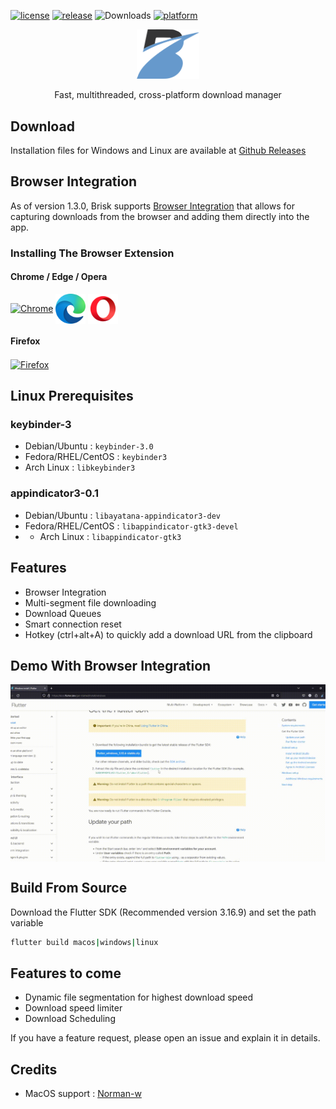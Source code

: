 [![license](https://img.shields.io/github/license/AminBhst/brisk)](https://github.com/AminBhst/brisk/blob/main/LICENSE)
[![release](https://img.shields.io/github/v/release/AminBhst/brisk)](https://github.com/AminBhst/brisk/releases)
![Downloads](https://img.shields.io/github/downloads/AminBhst/brisk/total.svg)
[![platform](https://img.shields.io/badge/platform-Windows%20%7C%20Linux%20%7C%20MacOS-blue)]()
<p align="center">
<img width="100" src="assets/icons/logo.png" alt="Brisk">
<p align="center"> Fast, multithreaded, cross-platform download manager</pal>
</p>

## Download

Installation files for Windows and Linux are available
at [Github Releases](https://github.com/AminBhst/brisk/releases/)

## Browser Integration
As of version 1.3.0, Brisk supports [Browser Integration](https://github.com/AminBhst/brisk-browser-extension) that allows for capturing downloads from the browser and adding them directly into the app.

### Installing The Browser Extension
#### Chrome / Edge / Opera
[link-chrome]: https://github.com/AminBhst/brisk-browser-extension/releases/latest 'Version published on Chrome Web Store'

[<img src="https://raw.githubusercontent.com/alrra/browser-logos/90fdf03c/src/chrome/chrome.svg" width="48" alt="Chrome" valign="middle">][link-chrome] [<img src="https://raw.githubusercontent.com/alrra/browser-logos/90fdf03c/src/edge/edge.svg" width="48" alt="Edge" valign="middle">][link-chrome] [<img src="https://raw.githubusercontent.com/alrra/browser-logos/90fdf03c/src/opera/opera.svg" width="48" alt="Opera" valign="middle">][link-chrome]

#### Firefox
[link-firefox]: https://addons.mozilla.org/en-US/firefox/addon/brisk/

[<img src="https://raw.githubusercontent.com/alrra/browser-logos/90fdf03c/src/firefox/firefox.svg" width="48" alt="Firefox" valign="middle">][link-firefox]
## Linux Prerequisites

### keybinder-3
- Debian/Ubuntu : ```keybinder-3.0```
- Fedora/RHEL/CentOS : ```keybinder3```
- Arch Linux : ```libkeybinder3```

### appindicator3-0.1
- Debian/Ubuntu : ```libayatana-appindicator3-dev```
- Fedora/RHEL/CentOS : ```libappindicator-gtk3-devel```
- - Arch Linux : ```libappindicator-gtk3```

## Features

- Browser Integration
- Multi-segment file downloading
- Download Queues
- Smart connection reset
- Hotkey (ctrl+alt+A) to quickly add a download URL from the clipboard

## Demo With Browser Integration

<img align="center" width="850" src="assets/Brisk-Demo.gif">

## Build From Source

Download the Flutter SDK (Recommended version 3.16.9) and set the path variable

```bash
flutter build macos|windows|linux
```

## Features to come

- Dynamic file segmentation for highest download speed
- Download speed limiter
- Download Scheduling

If you have a feature request, please open an issue and explain it in details.

## Credits

- MacOS support : [Norman-w](https://github.com/Norman-w)
